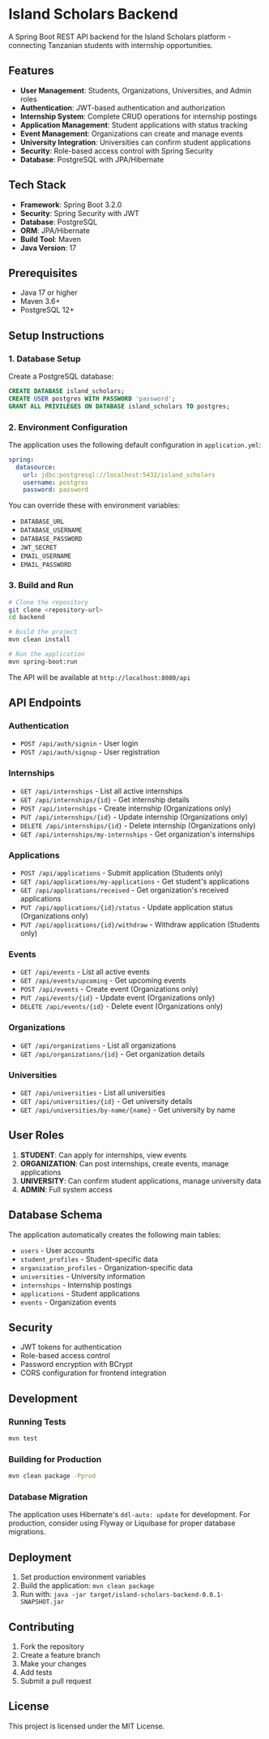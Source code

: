 # Island Scholars Backend

A Spring Boot REST API backend for the Island Scholars platform - connecting Tanzanian students with internship opportunities.

## Features

- **User Management**: Students, Organizations, Universities, and Admin roles
- **Authentication**: JWT-based authentication and authorization
- **Internship System**: Complete CRUD operations for internship postings
- **Application Management**: Student applications with status tracking
- **Event Management**: Organizations can create and manage events
- **University Integration**: Universities can confirm student applications
- **Security**: Role-based access control with Spring Security
- **Database**: PostgreSQL with JPA/Hibernate

## Tech Stack

- **Framework**: Spring Boot 3.2.0
- **Security**: Spring Security with JWT
- **Database**: PostgreSQL
- **ORM**: JPA/Hibernate
- **Build Tool**: Maven
- **Java Version**: 17

## Prerequisites

- Java 17 or higher
- Maven 3.6+
- PostgreSQL 12+

## Setup Instructions

### 1. Database Setup

Create a PostgreSQL database:

```sql
CREATE DATABASE island_scholars;
CREATE USER postgres WITH PASSWORD 'password';
GRANT ALL PRIVILEGES ON DATABASE island_scholars TO postgres;
```

### 2. Environment Configuration

The application uses the following default configuration in `application.yml`:

```yaml
spring:
  datasource:
    url: jdbc:postgresql://localhost:5432/island_scholars
    username: postgres
    password: password
```

You can override these with environment variables:
- `DATABASE_URL`
- `DATABASE_USERNAME`
- `DATABASE_PASSWORD`
- `JWT_SECRET`
- `EMAIL_USERNAME`
- `EMAIL_PASSWORD`

### 3. Build and Run

```bash
# Clone the repository
git clone <repository-url>
cd backend

# Build the project
mvn clean install

# Run the application
mvn spring-boot:run
```

The API will be available at `http://localhost:8080/api`

## API Endpoints

### Authentication
- `POST /api/auth/signin` - User login
- `POST /api/auth/signup` - User registration

### Internships
- `GET /api/internships` - List all active internships
- `GET /api/internships/{id}` - Get internship details
- `POST /api/internships` - Create internship (Organizations only)
- `PUT /api/internships/{id}` - Update internship (Organizations only)
- `DELETE /api/internships/{id}` - Delete internship (Organizations only)
- `GET /api/internships/my-internships` - Get organization's internships

### Applications
- `POST /api/applications` - Submit application (Students only)
- `GET /api/applications/my-applications` - Get student's applications
- `GET /api/applications/received` - Get organization's received applications
- `PUT /api/applications/{id}/status` - Update application status (Organizations only)
- `PUT /api/applications/{id}/withdraw` - Withdraw application (Students only)

### Events
- `GET /api/events` - List all active events
- `GET /api/events/upcoming` - Get upcoming events
- `POST /api/events` - Create event (Organizations only)
- `PUT /api/events/{id}` - Update event (Organizations only)
- `DELETE /api/events/{id}` - Delete event (Organizations only)

### Organizations
- `GET /api/organizations` - List all organizations
- `GET /api/organizations/{id}` - Get organization details

### Universities
- `GET /api/universities` - List all universities
- `GET /api/universities/{id}` - Get university details
- `GET /api/universities/by-name/{name}` - Get university by name

## User Roles

1. **STUDENT**: Can apply for internships, view events
2. **ORGANIZATION**: Can post internships, create events, manage applications
3. **UNIVERSITY**: Can confirm student applications, manage university data
4. **ADMIN**: Full system access

## Database Schema

The application automatically creates the following main tables:
- `users` - User accounts
- `student_profiles` - Student-specific data
- `organization_profiles` - Organization-specific data
- `universities` - University information
- `internships` - Internship postings
- `applications` - Student applications
- `events` - Organization events

## Security

- JWT tokens for authentication
- Role-based access control
- Password encryption with BCrypt
- CORS configuration for frontend integration

## Development

### Running Tests
```bash
mvn test
```

### Building for Production
```bash
mvn clean package -Pprod
```

### Database Migration
The application uses Hibernate's `ddl-auto: update` for development. For production, consider using Flyway or Liquibase for proper database migrations.

## Deployment

1. Set production environment variables
2. Build the application: `mvn clean package`
3. Run with: `java -jar target/island-scholars-backend-0.0.1-SNAPSHOT.jar`

## Contributing

1. Fork the repository
2. Create a feature branch
3. Make your changes
4. Add tests
5. Submit a pull request

## License

This project is licensed under the MIT License.